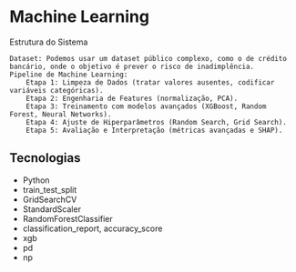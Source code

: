 
# Machine Learning

Estrutura do Sistema

    Dataset: Podemos usar um dataset público complexo, como o de crédito bancário, onde o objetivo é prever o risco de inadimplência.
    Pipeline de Machine Learning:
        Etapa 1: Limpeza de Dados (tratar valores ausentes, codificar variáveis categóricas).
        Etapa 2: Engenharia de Features (normalização, PCA).
        Etapa 3: Treinamento com modelos avançados (XGBoost, Random Forest, Neural Networks).
        Etapa 4: Ajuste de Hiperparâmetros (Random Search, Grid Search).
        Etapa 5: Avaliação e Interpretação (métricas avançadas e SHAP).

## Tecnologias
- Python
- train_test_split
- GridSearchCV
- StandardScaler
- RandomForestClassifier
- classification_report, accuracy_score
- xgb
- pd
- np